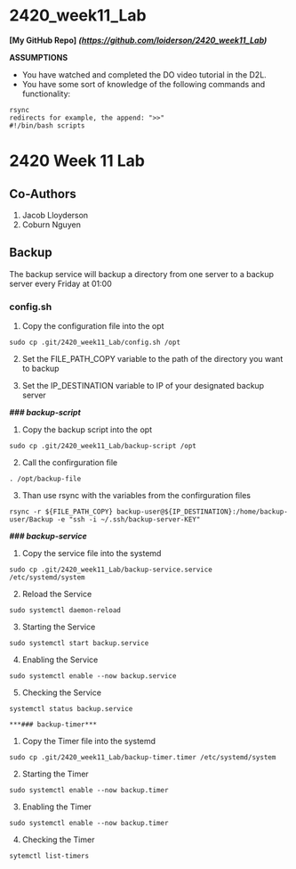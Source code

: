 # 2420_week11_Lab
**[My GitHub Repo]** ***(https://github.com/loiderson/2420_week11_Lab)***

**ASSUMPTIONS**

- You have watched and completed the DO video tutorial in the D2L.
- You have some sort of knowledge of the following commands and functionality:
```
rsync
redirects for example, the append: ">>"
#!/bin/bash scripts
```

# 2420 Week 11 Lab

## Co-Authors
  1. Jacob Lloyderson
  2. Coburn Nguyen

## Backup 

The backup service will backup a directory from one server to a backup server every Friday at 01:00

### config.sh

  1. Copy the configuration file into the opt

    sudo cp .git/2420_week11_Lab/config.sh /opt

  2. Set the FILE_PATH_COPY variable to the path of the directory you want to backup

  3. Set the IP_DESTINATION variable to  IP of your designated backup server

  ***### backup-script***

  1. Copy the backup script into the opt

    sudo cp .git/2420_week11_Lab/backup-script /opt

  2. Call the confirguration file

    . /opt/backup-file

  3. Than use rsync with the variables from the confirguration files

    rsync -r ${FILE_PATH_COPY} backup-user@${IP_DESTINATION}:/home/backup-user/Backup -e "ssh -i ~/.ssh/backup-server-KEY"
 
  ***### backup-service***

  1. Copy the service file into the systemd

    sudo cp .git/2420_week11_Lab/backup-service.service /etc/systemd/system

  2. Reload the Service

    sudo systemctl daemon-reload

  3. Starting the Service

    sudo systemctl start backup.service

  4. Enabling the Service

    sudo systemctl enable --now backup.service

  5. Checking the Service

    systemctl status backup.service

    ***### backup-timer***

  1. Copy the Timer file into the systemd

    sudo cp .git/2420_week11_Lab/backup-timer.timer /etc/systemd/system

  2. Starting the Timer

    sudo systemctl enable --now backup.timer

  3. Enabling the Timer

    sudo systemctl enable --now backup.timer

  4. Checking the Timer

    sytemctl list-timers
